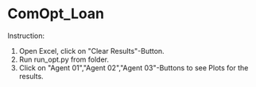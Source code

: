 # ComOpt_Loan

Instruction:

1) Open Excel, click on "Clear Results"-Button.
2) Run run_opt.py from folder.
3) Click on "Agent 01","Agent 02","Agent 03"-Buttons to see Plots for the results.

